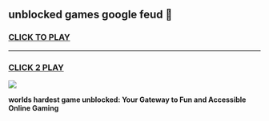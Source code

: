 
## unblocked games google feud 👋
<h3>
<a href="https://premium.freeplayer.one?title=unblocked_games_google_feud&ref=12F">CLICK TO PLAY</a></h3>
<hr>

<h3>
<a href="https://premium.freeplayer.one?title=unblocked_games_google_feud&ref=12F">CLICK 2 PLAY</a>
  
</h3>

<a href="https://premium.freeplayer.one?title=unblocked_games_google_feud&ref=12F/"><img src="https://clearcache.store/games.png"></a>


**worlds hardest game unblocked: Your Gateway to Fun and Accessible Online Gaming**
